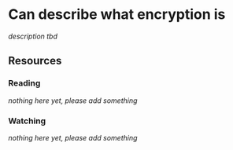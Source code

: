 # Can describe what encryption is

_description tbd_

## Resources

### Reading

_nothing here yet, please add something_

### Watching

_nothing here yet, please add something_

